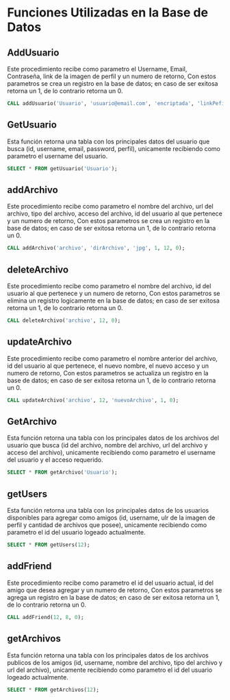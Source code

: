 # Funciones Utilizadas en la Base de Datos


## AddUsuario
Este procedimiento recibe como parametro el Username, Email, Contraseña, link de la imagen de perfil y un numero de retorno, Con estos parametros se crea un registro en la base de datos; en caso de ser exitosa retorna un 1, de lo contrario retorna un 0. 

```sql
CALL addUsuario('Usuario', 'usuario@email.com', 'encriptada', 'linkPefil', 0);
```


## GetUsuario
Esta función retorna una tabla con los principales datos del usuario que busca (id,  username, email, password, perfil), unicamente recibiendo como parametro el username del usuario.

```sql
SELECT * FROM getUsuario('Usuario');
```


## addArchivo
Este procedimiento recibe como parametro el nombre del archivo, url del archivo, tipo del archivo, acceso del archivo, id del usuario al que pertenece y un numero de retorno, Con estos parametros se crea un registro en la base de datos; en caso de ser exitosa retorna un 1, de lo contrario retorna un 0. 

```sql
CALL addArchivo('archivo', 'dirArchivo', 'jpg', 1, 12, 0);
```


## deleteArchivo
Este procedimiento recibe como parametro el nombre del archivo, id del usuario al que pertenece y un numero de retorno, Con estos parametros se elimina un registro logicamente en la base de datos; en caso de ser exitosa retorna un 1, de lo contrario retorna un 0. 

```sql
CALL deleteArchivo('archivo', 12, 0);
```


## updateArchivo
Este procedimiento recibe como parametro el nombre anterior del archivo, id del usuario al que pertenece, el nuevo nombre, el nuevo acceso y un numero de retorno, Con estos parametros se actualiza un registro en la base de datos; en caso de ser exitosa retorna un 1, de lo contrario retorna un 0. 

```sql
CALL updateArchivo('archivo', 12, 'nuevoArchivo', 1, 0);
```


## GetArchivo
Esta función retorna una tabla con los principales datos de los archivos del usuario que busca (id del archivo, nombre del archivo, url del archivo y acceso del archivo), unicamente recibiendo como parametro el username del usuario y el acceso requerido.

```sql
SELECT * FROM getArchivo('Usuario');
```


## getUsers
Esta función retorna una tabla con los principales datos de los usuarios disponibles para agregar como amigos (id, username, ulr de la imagen de perfil y cantidad de archivos que posee), unicamente recibiendo como parametro el id del usuario logeado actualmente.

```sql
SELECT * FROM getUsers(12);
```



## addFriend
Este procedimiento recibe como parametro el id del usuario actual, id del amigo que desea agregar y un numero de retorno, Con estos parametros se agrega un registro en la base de datos; en caso de ser exitosa retorna un 1, de lo contrario retorna un 0. 

```sql
CALL addFriend(12, 8, 0);
```


## getArchivos
Esta función retorna una tabla con los principales datos de los archivos publicos de los amigos (id, username, nombre del archivo, tipo del archivo y url del archivo), unicamente recibiendo como parametro el id del usuario logeado actualmente.

```sql
SELECT * FROM getArchivos(12);
```